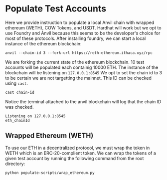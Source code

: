 # Populate Test Accounts

Here we provide instruction to populate a local Anvil chain with wrapped ethereum (WETH), COW Tokens, and USDT.
Hardhat will work but we opt to use Foundry and Anvil because this seems to be the developer's choice for most of these protocols.
After installing foundry, we can start a local instance of the ethereum blockchain:

`anvil --chain-id 3 --fork-url https://reth-ethereum.ithaca.xyz/rpc`

We are forking the current state of the ethereum blockchain.
10 test accounts will be populated each containig 10000 ETH. 
The instance of the blockchain will be listening on `127.0.0.1:8545`
We opt to set the chain id to 3 to be certain we are not targetting the mainnet. 
This ID can be checked using `cast`.

```
cast chain-id
```

Notice the terminal attached to the anvil blockchain will log that the chain ID was checked.

```
Listening on 127.0.0.1:8545
eth_chainId
```


## Wrapped Ethereum (WETH)

To use our ETH in a decentralized protocol, we must wrap the token in WETH which is an ERC-20-complient token.
We can wrap the tokens of a given test account by running the following command from the root directory:

```
python populate-scripts/wrap_ethereum.py
```

